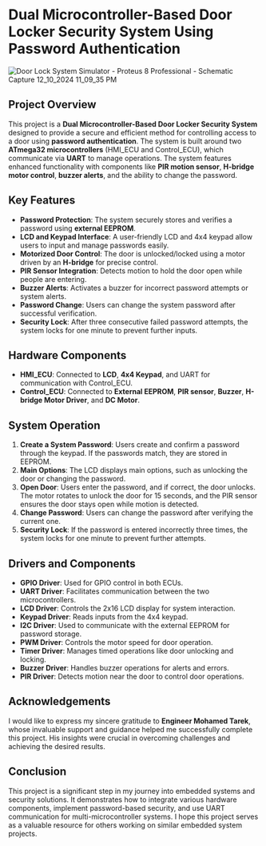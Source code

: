 
# Dual Microcontroller-Based Door Locker Security System Using Password Authentication
![Door Lock System Simulator - Proteus 8 Professional - Schematic Capture 12_10_2024 11_09_35 PM](https://github.com/user-attachments/assets/6e0a6544-71f4-456d-8520-46d6dedadda7)

## Project Overview

This project is a **Dual Microcontroller-Based Door Locker Security System** designed to provide a secure and efficient method for controlling access to a door using **password authentication**. The system is built around two **ATmega32 microcontrollers** (HMI_ECU and Control_ECU), which communicate via **UART** to manage operations. The system features enhanced functionality with components like **PIR motion sensor**, **H-bridge motor control**, **buzzer alerts**, and the ability to change the password.

## Key Features

- **Password Protection**: The system securely stores and verifies a password using **external EEPROM**.
- **LCD and Keypad Interface**: A user-friendly LCD and 4x4 keypad allow users to input and manage passwords easily.
- **Motorized Door Control**: The door is unlocked/locked using a motor driven by an **H-bridge** for precise control.
- **PIR Sensor Integration**: Detects motion to hold the door open while people are entering.
- **Buzzer Alerts**: Activates a buzzer for incorrect password attempts or system alerts.
- **Password Change**: Users can change the system password after successful verification.
- **Security Lock**: After three consecutive failed password attempts, the system locks for one minute to prevent further inputs.

## Hardware Components

- **HMI_ECU**: Connected to **LCD**, **4x4 Keypad**, and UART for communication with Control_ECU.
- **Control_ECU**: Connected to **External EEPROM**, **PIR sensor**, **Buzzer**, **H-bridge Motor Driver**, and **DC Motor**.

## System Operation

1. **Create a System Password**: Users create and confirm a password through the keypad. If the passwords match, they are stored in EEPROM.
2. **Main Options**: The LCD displays main options, such as unlocking the door or changing the password.
3. **Open Door**: Users enter the password, and if correct, the door unlocks. The motor rotates to unlock the door for 15 seconds, and the PIR sensor ensures the door stays open while motion is detected.
4. **Change Password**: Users can change the password after verifying the current one.
5. **Security Lock**: If the password is entered incorrectly three times, the system locks for one minute to prevent further attempts.

## Drivers and Components

- **GPIO Driver**: Used for GPIO control in both ECUs.
- **UART Driver**: Facilitates communication between the two microcontrollers.
- **LCD Driver**: Controls the 2x16 LCD display for system interaction.
- **Keypad Driver**: Reads inputs from the 4x4 keypad.
- **I2C Driver**: Used to communicate with the external EEPROM for password storage.
- **PWM Driver**: Controls the motor speed for door operation.
- **Timer Driver**: Manages timed operations like door unlocking and locking.
- **Buzzer Driver**: Handles buzzer operations for alerts and errors.
- **PIR Driver**: Detects motion near the door to control door operations.

## Acknowledgements

I would like to express my sincere gratitude to **Engineer Mohamed Tarek**, whose invaluable support and guidance helped me successfully complete this project. His insights were crucial in overcoming challenges and achieving the desired results.


## Conclusion

This project is a significant step in my journey into embedded systems and security solutions. It demonstrates how to integrate various hardware components, implement password-based security, and use UART communication for multi-microcontroller systems. I hope this project serves as a valuable resource for others working on similar embedded system projects.

